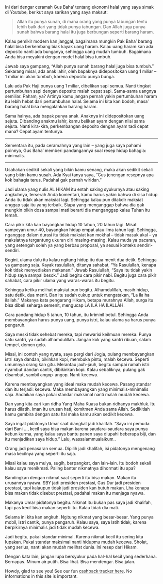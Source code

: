 Ini dari dengar ceramah Gus Baha’ tentang ekonomi halal yang saya simak di Youtube, berikut saya sarikan yang saya maksut:



>Allah itu punya sunah, di mana orang yang punya tabungan tentu lebih baik dari yang tidak punya tabungan. Dan Allah juga punya sunah bahwa barang halal itu juga berbungan seperti barang haram.

Kalau pemikir modern kan janggal, bagaimana mungkin Pak Baha’ barang halal bisa berkembang biak kayak uang haram. Kalau uang haram kan ada deposito nanti ada bunganya, sehingga uang mudah tumbuh. Bagaimana Anda bisa meyakini dengan model halal bisa tumbuh.

Jawab saya gampang, “Allah punya sunah barang halal juga bisa tumbuh.” Sekarang misal, ada anak lahir, oleh bapaknya didepositokan uang 1 miliar – 1 miliar ini akan tumbuh, karena deposito punya bunga.

Lalu ada Pak Haji punya uang 1 miliar, dibelikan sapi semua. Nanti tingkat pertumbuhan sapi dengan deposito malah cepat sapi. Sama-sama uangnya semiliar. Paham, ya? Artinya kamu jangan pernah yakin pertumbuhan haram itu lebih hebat dari pertumbuhan halal. Selama ini kita kan bodoh, masa’ barang halal bisa mengalahkan barang haram.

Sama halnya, ada bapak punya anak. Anaknya ini didepositokan uang sejuta. Dibanding anakmu lahir, kamu belikan ayam dengan nilai sama sejuta. Nanti kira-kira, perkembangan deposito dengan ayam tadi cepat mana? Cepat ayam tentunya.

---

Sementara itu, pada ceramahnya yang lain – yang juga saya pahami poinnya, Gus Baha’ memberi pandangannya soal resep hidup bahagia: minimalis.

---

Usahakan sedikit sekali yang bikin kamu senang, maka akan sedikit sekali yang bikin kamu susah. Ada Kyai tanya saya, “Gus jenengan resepnya apa kok bahagia terus. Padahal gak pernah wiridan.”

Jadi ulama yang nulis AL HIKAM itu entah saking syukurnya atau saking angkuhnya, terserah Anda komentari, kamu harus yakin bahwa di sisa hidup Anda itu tidak akan maksiat lagi. Sehingga kalau pun ditakdir maksiat anggap saja itu yang terbaik. Siapa yang menganggap bahwa dia gak mungkin bikin dosa sampai mati berarti dia menganggap kalau Tuhan itu lemah.

Cara pikir kita kan bayangkan hidup 10 tahun, 20 tahun lagi. Misal sampeyan umur 40, bayangkan hidup empat atau lima tahun lagi. Sehingga, nganggap dalam durasi itu tidak maksiat kan mokhal – tidak masuk akal – ya maksiatnya tergantung ukuran diri masing-masing. Kalau muda ya pacaran, yang setengah soleh ya yang berbau proposal, ya sesuai konteks sendiri-sendiri.

Begini, ulama dulu itu kalau ngitung hidup itu dua menit dua detik. Sehingga ya gampang saja. Kayak rasulullah, ditanya sahabat, “Ya Rasulullah, kenapa kok tidak menyediakan makanan.” Jawab Rasulullah, “Saya itu tidak yakin hidup saya sampai besok.” Jadi begitu cara pikir nabi. Begitu juga cara pikir sahabat, cara pikir ulama yang waras-waras itu begitu.

Sehingga ketika melihat maksiat pun begitu. Alhamdulillah, masih hidup, satu detik, dua menit. Dan itu sudah cukup untuk mengatakan, “La ila ha ilallah.” Makanya kata pengarang Hikam, betapa murahnya Allah, surga itu bisa dibeli seharga semenit, mengucap LA ILA HA ILALLAH.

Cara pandang hidup 5 tahun, 10 tahun, itu kriminil betul. Sehingga Anda membayangkan harus punya uang, punya istri, kalau ulama ya harus punya pengaruh.

Saya meski tidak sehebat mereka, tapi mewarisi keilmuan mereka. Punya satu santri, ya sudah alhamdulillah. Jangan kok yang santri ribuan, salam tempel, demen gelo.

Misal, ini contoh yang nyata, saya pergi dari Jogja, pulang membayangkan istri saya dandan, bikinkan kopi, membuka pintu, malah kecewa. Seperti umumnya orang kan gitu. Merantau jauh-jauh, begitu sampai rumah istri nyambut dandan cantik, dibikinkan kopi. Kalau sebaliknya, pulang gak disambut, sambil angop-angop. Nanti kecewa.

Karena membayangkan yang ideal maka mudah kecewa. Pasang standar dan itu terjadi: kecewa. Maka membayangkan yang minimalis-minimalis saja. Andaikan saya pakai standar maksimal nanti malah mudah kecewa.

Dan yang kita cari kan ridha Yang Maha Kuasa bukan ridhanya makhluk. Itu harus dilatih. Iman itu urusan hati, komitmen Anda sama Allah. Sedikitlah kamu gembira dengan satu hal maka kamu akan sedikit kecewa.

Saya ingat pidatonya Umar saat diangkat jadi khalifah. “Saya ini pemuda dari Bani …, kecil saya bisa makan karena saudara-saudara saya punya kebun kurma, yang kalau saya bantu panen saya diupahi beberapa biji, dan itu menjadikan saya hidup.” Lalu, wassalammualaikum..

Orang jadi penasaran semua. Dipilih jadi khalifah, isi pidatonya mengenang masa kecilnya yang seperti itu saja.

Misal kalau saya mulya, sugih, berpangkat, dan lain-lain. Itu bodoh sekali kalau saya menikmati. Paling banter nikmatnya dihormati itu apa?

Bandingkan dengan nikmat saat seperti itu bisa makan. Makan itu urusannya nyawa. SBY jadi presiden prestasi, Gus Dur jadi presiden prestasi, tapi kalaupun tidak jadi presiden kan butuh makan. Lha kenapa bisa makan tidak disebut prestasi, padahal makan itu menjaga nyawa.

Makanya Umar pidatonya begitu. Nikmat itu bukan pas saya jadi Khalifah, tapi pas kecil bisa makan seperti itu. Kalau tidak dia mati.

Selama ini kita kan angkuh. Ngitung nikmat yang besar-besar. Yang punya mobil, istri cantik, punya pengaruh. Kalau saya, saya latih tidak, karena berpikirnya minimalis jadi tidak mudah kecewa.

Jadi begitu, pakai standar minimal. Karena nikmat kecil itu sering kita lupakan. Pakai standar maksimal nanti hidupmu mudah kecewa. Sholat, yang serius, nanti akan mudah melihat dunia. Ini resep dari Hikam.

Dengan kata lain, jangan lupa bersyukur pada hal-hal kecil yang sederhana. Bernapas. Minum air putih. Bisa lihat. Bisa mendengar. Bisa jalan.



Howdy, glad to see you! See our fun [cashback tracker here](https://arsarsars.github.io/c). No informations in this site is important.
